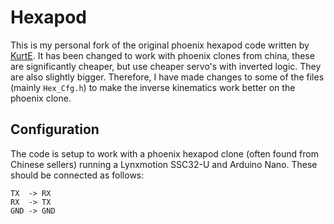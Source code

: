 # Hexapod
This is my personal fork of the original phoenix hexapod code written by [KurtE](https://github.com/KurtE).
It has been changed to work with phoenix clones from china, these are significantly cheaper, but use cheaper servo's with inverted logic. They are also slightly bigger. Therefore, I have made changes to some of the files (mainly `Hex_Cfg.h`) to make the inverse kinematics work better on the phoenix clone.

## Configuration
The code is setup to work with a phoenix hexapod clone (often found from Chinese sellers) running a Lynxmotion SSC32-U and Arduino Nano. These should be connected as follows:
```
TX	-> RX
RX	-> TX
GND	-> GND
```
